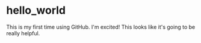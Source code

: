 # hello_world

This is my first time using GitHub. I'm excited!
This looks like it's going to be really helpful.
